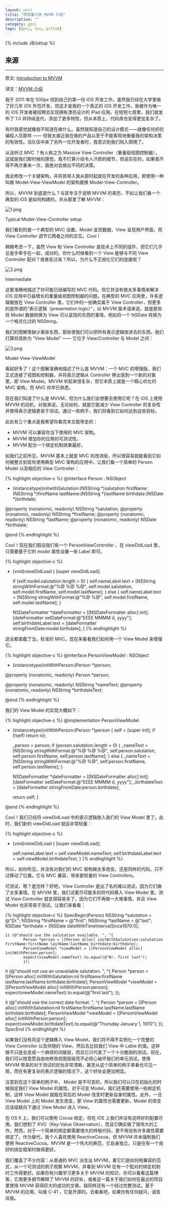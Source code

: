 ```yaml
---
layout: post
title: "项目第八天 MVVM 介绍"
description: ""
category: gpxj
tags: [gpxj, ios, github]
---
```

{% include JB/setup %}

## 来源
---

原文: [Introduction to MVVM](http://www.objc.io/issue-13/mvvm.html)

译文：[MVVM 介绍](http://objccn.io/issue-13-1/)

我于 2011 年在 500px 找到自己的第一份 iOS 开发工作。虽然我已经在大学里做了好几年 iOS 外包开发，但这才是我的一个真正的 iOS 开发工作。我被作为唯一的 iOS 开发者被招聘去实现拥有漂亮设计的 iPad 应用。在短短七周里，我们就发布了 1.0 并持续迭代，添加了更多特性，但从本质上，代码库也变得更加复杂了。

有时我感觉就像我不知道在做什么。虽然我知道自己的设计模式——就像任何好的编程人员那样 —— 但我太接近我在做的产品以至于不能客观地衡量我的架构决策的有效性。当队伍中来了另外一位开发者时，我意识到我们陷入困境了。

从没听过 MVC ？有人称之为 Massive View Controller（重量级视图控制器），这就是我们那时候的感觉。我不打算介绍令人汗颜的细节，但说实在的，如果我不得不再次重来一次，我绝对会做出不同的决策。

我会修改一个关键架构，并将其带入我从那时起就在开发的各种应用，即使用一种叫做 Model-View-ViewModel 的架构替换 Model-View-Controller。

所以，MVVM 到底是什么？与其专注于说明 MVVM 的来历，不如让我们看一个典型的 iOS 是如何构建的，并从那里了解 MVVM：

![1.png](/assets/img/ios/gpxj/8/1/1.png)

Typical Model-View-Controller setup

我们看到的是一个典型的 MVC 设置。Model 呈现数据，View 呈现用户界面，而 View Controller 调节它两者之间的交互。Cool！

稍微考虑一下，虽然 View 和 View Controller 是技术上不同的组件，但它们几乎总是手牵手在一起，成对的。你什么时候看到一个 View 能够与不同 View Controller 配对？或者反过来？所以，为什么不正规化它们的连接呢？

![2.png](/assets/img/ios/gpxj/8/1/2.png)

Intermediate

这更准确地描述了你可能已经编写的 MVC 代码。但它并没有做太多事情来解决 iOS 应用中日益增长的重量级视图控制器的问题。在典型的 MVC 应用里，许多逻辑被放在 View Controller 里。它们中的一些确实属于 View Controller，但更多的是所谓的“表示逻辑（presentation logic）”，以 MVVM 属术语来说，就是那些将 Model 数据转换为 View 可以呈现的东西的事情，例如将一个 NSDate 转换为一个格式化过的 NSString。

我们的图解里缺少某些东西，那些使我们可以把所有表示逻辑放进去的东西。我们打算将其称为 “View Model” —— 它位于 View/Controller 与 Model 之间：

![3.png](/assets/img/ios/gpxj/8/1/3.png)

Model-View-ViewModel

看起好多了！这个图解准确地描述了什么是 MVVM：一个 MVC 的增强版，我们正式连接了视图和控制器，并将表示逻辑从 Controller 移出放到一个新的对象里，即 View Model。MVVM 听起来很复杂，但它本质上就是一个精心优化的 MVC 架构，而 MVC 你早已熟悉。

现在我们知道了什么是 MVVM，但为什么我们会想要去使用它呢？在 iOS 上使用 MVVM 的动机，对我来说，无论如何，就是它能减少 View Controller 的复杂性并使得表示逻辑更易于测试。通过一些例子，我们将看到它如何达到这些目标。

此处有三个重点是我希望你看完本文能带走的：

* MVVM 可以兼容你当下使用的 MVC 架构。
* MVVM 增加你的应用的可测试性。
* MVVM 配合一个绑定机制效果最好。

如我们之前所见，MVVM 基本上就是 MVC 的改进版，所以很容易就能看到它如何被整合到现有使用典型 MVC 架构的应用中。让我们看一个简单的 Person Model 以及相应的 View Controller：

{% highlight objective-c %}
@interface Person : NSObject

- (instancetype)initwithSalutation:(NSString *)salutation firstName:(NSString *)firstName lastName:(NSString *)lastName birthdate:(NSDate *)birthdate;

@property (nonatomic, readonly) NSString *salutation;
@property (nonatomic, readonly) NSString *firstName;
@property (nonatomic, readonly) NSString *lastName;
@property (nonatomic, readonly) NSDate *birthdate;

@end
{% endhighlight %}

Cool！现在我们假设我们有一个 PersonViewController ，在 viewDidLoad 里，只需要基于它的 model 属性设置一些 Label 即可。

{% highlight objective-c %}
- (void)viewDidLoad {
	[super viewDidLoad];

	if (self.model.salutation.length > 0) {
		self.nameLabel.text = [NSString stringWithFormat:@"%@ %@ %@", self.model.salutation, self.model.firstName, self.model.lastName];
	} else {
		self.nameLabel.text = [NSString stringWithFormat:@"%@ %@", self.model.firstName, self.model.lastName];
	}

	NSDateFormatter *dateFormatter = [[NSDateFormatter alloc] init];
	[dateFormatter setDateFormat:@"EEEE MMMM d, yyyy"];
	self.birthdateLabel.text = [dateFormatter stringFromDate:model.birthdate];
}
{% endhighlight %}

这全都直截了当，标准的 MVC。现在来看看我们如何用一个 View Model 来增强它。

{% highlight objective-c %}
@interface PersonViewModel : NSObject

- (instancetype)initWithPerson:(Person *)person;

@property (nonatomic, readonly) Person *person;

@property (nonatomic, readonly) NSString *nameText;
@property (nonatomic, readonly) NSString *birthdateText;

@end
{% endhighlight %}

我们的 View Model 的实现大概如下：

{% highlight objective-c %}
@implementation PersonViewModel

- (instancetype)initWithPerson:(Person *)person {
	self = [super init];
	if (!self) return nil;

	_person = person;
	if (person.salutation.length > 0) {
		_nameText = [NSString stringWithFormat:@"%@ %@ %@", self.person.salutation, self.person.firstName, self.person.lastName];
	} else {
		_nameText = [NSString stringWithFormat:@"%@ %@", self.person.firstName, self.person.lastName];
	}

	NSDateFormatter *dateFormatter = [[NSDateFormatter alloc] init];
	[dateFormatter setDateFormat:@"EEEE MMMM d, yyyy"];
	_birthdateText = [dateFormatter stringFromDate:person.birthdate];

	return self;
}

@end
{% endhighlight %}

Cool！我们已经将 viewDidLoad 中的表示逻辑放入我们的 View Model 里了。此时，我们新的 viewDidLoad 就会非常轻量：

{% highlight objective-c %}
- (void)viewDidLoad {
	[super viewDidLoad];

	self.nameLabel.text = self.viewModel.nameText;
	self.birthdateLabel.text = self.viewModel.birthdateText;
}
{% endhighlight %}

所以，如你所见，并没有对我们的 MVC 架构做太多改变。还是同样的代码，只不过移动了位置。它与 MVC 兼容，带来更轻量的 View Controllers。

可测试，嗯？是怎样？好吧，View Controller 是出了名的难以测试，因为它们做了太多事情。在 MVVM 里，我们试着尽可能多的将代码移入 View Model 里。测试 View Controller 就变得容易多了，因为它们不再做一大堆事情，并且 View Model 也非常易于测试。让我们来看看：

{% highlight objective-c %}
SpecBegin(Person)
	NSString *salutation = @"Dr.";
	NSString *firstName = @"first";
	NSString *lastName = @"last";
	NSDate *birthdate = [NSDate dateWithTimeIntervalSince1970:0];

	it (@"should use the salutation available. ", ^{
			Person *person = [[Person alloc] initWithSalutation:salutation firstName:firstName lastName:lastName birthdate:birthdate];
			PersonViewModel *viewModel = [[PersonViewModel alloc] initWithPerson:person];
			expect(viewModel.nameText).to.equal(@"Dr. first last");
			});

it (@"should not use an unavailable salutation. ", ^{
		Person *person = [[Person alloc] initWithSalutation:nil firstName:firstName lastName:lastName birthdate:birthdate];
		PersonViewModel *viewModel = [[PersonViewModel alloc] initWithPerson:person];
		expect(viewModel.nameText).to.equal(@"first last");
		});

it (@"should use the correct date format. ", ^{
		Person *person = [[Person alloc] initWithSalutation:nil firstName:firstName lastName:lastName birthdate:birthdate];
		PersonViewModel *viewModel = [[PersonViewModel alloc] initWithPerson:person];
		expect(viewModel.birthdateText).to.equal(@"Thursday January 1, 1970");
		});
SpecEnd
{% endhighlight %}

如果我们没有将这个逻辑移入 View Model，我们将不得不实例化一个完整的 View Controller 以及伴随的 View，然后去比较我们 View 中 Lable 的值。这样做不只是会变成一个麻烦的间接层，而且它只代表了一个十分脆弱的测试。现在，我们可以按意愿自由地修改视图层级而不必担心破坏我们的单元测试。使用 MVVM 带来的对于测试的好处非常清晰，甚至从这个简单的例子来看也可见一斑，而在有更复杂的表示逻辑的情况下，这个好处会更加明显。

注意到在这个简单的例子中， Model 是不可变的，所以我们可以只在初始化的时候指定我们 View Model 的属性。对于可变 Model，我们还需要使用一些绑定机制，这样 View Model 就能在背后的 Model 改变时更新自身的属性。此外，一旦 View Model 上的 Model 发生改变，那 View 的属性也需要更新。Model 的改变应该级联向下通过 View Model 进入 View。

在 OS X 上，我们可以使用 Cocoa 绑定，但在 iOS 上我们并没有这样好的配置可用。我们想到了 KVO（Key-Value Observation），而且它确实做了很伟大的工作。然而，对于一个简单的绑定都需要很大的样板代码，更不用说有许多属性需要绑定了。作为替代，我个人喜欢使用 ReactiveCocoa，但 MVVM 并未强制我们使用 ReactiveCocoa。MVVM 是一个伟大的典范，它自身独立，只是在有一个良好的绑定框架时做得更好。

我们覆盖了不少内容：从普通的 MVC 派生出 MVVM，看它们是如何相兼容的范式，从一个可测试的例子观察 MVVM，并看到 MVVM 在有一个配对的绑定机制时工作得更好。如果你有兴趣学习更多关于 MVVM 的知识，你可以看看这篇博客，它用更多细节解释了 MVVM 的好处，或者这一篇关于我们如何在最近的项目里使用 MVVM 获得巨大的成功的文章。我同样还有一个经过完整测试，基于 MVVM 的应用，叫做 C-41 ，它是开源的。去看看吧，如果你有任何疑问，请告诉我。

